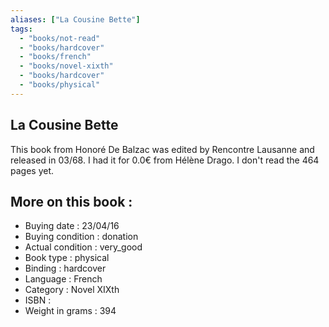 ```yaml
---
aliases: ["La Cousine Bette"] 
tags: 
  - "books/not-read" 
  - "books/hardcover" 
  - "books/french"
  - "books/novel-xixth"
  - "books/hardcover"
  - "books/physical"
---
```



## La Cousine Bette
This book from Honoré De Balzac was edited by Rencontre Lausanne and released in 03/68. I had it for 0.0€ from Hélène Drago. I don't read the 464 pages yet.

## More on this book :
- Buying date : 23/04/16
- Buying condition : donation
- Actual condition : very_good
- Book type : physical
- Binding : hardcover
- Language : French
- Category : Novel XIXth
- ISBN : 
- Weight in grams : 394
